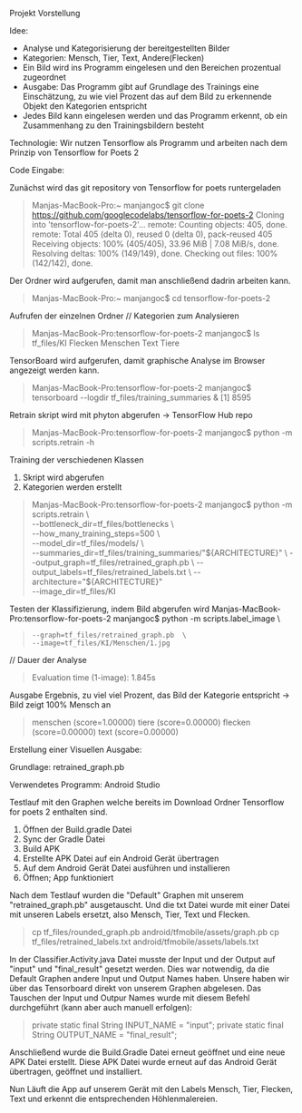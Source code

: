 Projekt Vorstellung 

Idee: 
- Analyse und Kategorisierung der bereitgestellten Bilder
- Kategorien: Mensch, Tier, Text, Andere(Flecken)
- Ein Bild wird ins Programm eingelesen und den Bereichen prozentual zugeordnet
- Ausgabe: Das Programm gibt auf Grundlage des Trainings eine Einschätzung, zu wie viel Prozent das auf dem Bild zu erkennende Objekt den Kategorien entspricht
- Jedes Bild kann eingelesen werden und das Programm erkennt, ob ein Zusammenhang zu den Trainingsbildern besteht 


Technologie: Wir nutzen Tensorflow als Programm und arbeiten nach dem Prinzip von Tensorflow for Poets 2 

Code Eingabe: 

Zunächst wird das git repository von Tensorflow for poets runtergeladen
> Manjas-MacBook-Pro:~ manjangoc$ git clone https://github.com/googlecodelabs/tensorflow-for-poets-2
> Cloning into 'tensorflow-for-poets-2'...
> remote: Counting objects: 405, done.
> remote: Total 405 (delta 0), reused 0 (delta 0), pack-reused 405
> Receiving objects: 100% (405/405), 33.96 MiB | 7.08 MiB/s, done.
> Resolving deltas: 100% (149/149), done.
> Checking out files: 100% (142/142), done.

Der Ordner wird aufgerufen, damit man anschließend dadrin arbeiten kann. 
> Manjas-MacBook-Pro:~ manjangoc$ cd tensorflow-for-poets-2

Aufrufen der einzelnen Ordner // Kategorien zum Analysieren
> Manjas-MacBook-Pro:tensorflow-for-poets-2 manjangoc$ ls tf_files/KI
> Flecken   Menschen  Text    Tiere

TensorBoard wird aufgerufen, damit graphische Analyse im Browser angezeigt werden kann.
> Manjas-MacBook-Pro:tensorflow-for-poets-2 manjangoc$ tensorboard --logdir tf_files/training_summaries &
> [1] 8595

Retrain skript wird mit phyton abgerufen -> TensorFlow Hub repo
> Manjas-MacBook-Pro:tensorflow-for-poets-2 manjangoc$ python -m scripts.retrain -h

Training der verschiedenen Klassen
1. Skript wird abgerufen
2. Kategorien werden erstellt

> Manjas-MacBook-Pro:tensorflow-for-poets-2 manjangoc$ 
> python -m scripts.retrain \                                                        
>   --bottleneck_dir=tf_files/bottlenecks \                                        
>   --how_many_training_steps=500 \                                                
>   --model_dir=tf_files/models/ \                                              
>   --summaries_dir=tf_files/training_summaries/"${ARCHITECTURE}" \                
>   --output_graph=tf_files/retrained_graph.pb \
>   --output_labels=tf_files/retrained_labels.txt \
>   --architecture="${ARCHITECTURE}" \
>   --image_dir=tf_files/KI                                                     

Testen der Klassifizierung, indem Bild abgerufen wird
Manjas-MacBook-Pro:tensorflow-for-poets-2 manjangoc$ python -m scripts.label_image \
>     --graph=tf_files/retrained_graph.pb  \
>     --image=tf_files/KI/Menschen/1.jpg                                        

// Dauer der Analyse
> Evaluation time (1-image): 1.845s 
 
Ausgabe Ergebnis, zu viel viel Prozent, das Bild der Kategorie entspricht -> Bild zeigt 100% Mensch an
> menschen (score=1.00000) 
> tiere (score=0.00000)
> flecken (score=0.00000)
> text (score=0.00000)


Erstellung einer Visuellen Ausgabe:

Grundlage: retrained_graph.pb

Verwendetes Programm: 
Android Studio


Testlauf mit den Graphen welche bereits im Download Ordner Tensorflow for poets 2 enthalten sind.

1. Öffnen der Build.gradle Datei
2. Sync der Gradle Datei
3. Build APK
4. Erstellte APK Datei auf ein Android Gerät übertragen
5. Auf dem Android Gerät Datei ausführen und installieren
6. Öffnen; App funktioniert

Nach dem Testlauf wurden die "Default" Graphen mit unserem "retrained_graph.pb" ausgetauscht. Und die txt Datei wurde mit einer Datei mit unseren Labels ersetzt, also Mensch, Tier, Text und Flecken.

> cp tf_files/rounded_graph.pb android/tfmobile/assets/graph.pb
> cp tf_files/retrained_labels.txt android/tfmobile/assets/labels.txt


In der Classifier.Activity.java Datei musste der Input und der Output auf "input" und "final_result" gesetzt werden. Dies war notwendig, da die Default Graphen andere Input und Output Names haben. Unsere haben wir über das Tensorboard direkt von unserem Graphen abgelesen. 
Das Tauschen der Input und Outpur Names wurde mit diesem Befehl durchgeführt (kann aber auch manuell erfolgen):

> private static final String INPUT_NAME = "input";
> private static final String OUTPUT_NAME = "final_result";


Anschließend wurde die Build.Gradle Datei erneut geöffnet und eine neue APK Datei erstellt. 
Diese APK Datei wurde erneut auf das Android Gerät übertragen, geöffnet und installiert.

Nun Läuft die App auf unserem Gerät mit den Labels Mensch, Tier, Flecken, Text und erkennt die entsprechenden Höhlenmalereien. 




